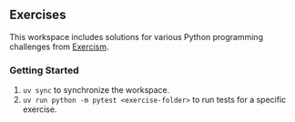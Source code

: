 ## Exercises
This workspace includes solutions for various Python programming challenges from [Exercism](https://exercism.org/tracks/python).

### Getting Started
1. `uv sync` to synchronize the workspace.
2. `uv run python -m pytest <exercise-folder>` to run tests for a specific exercise. 